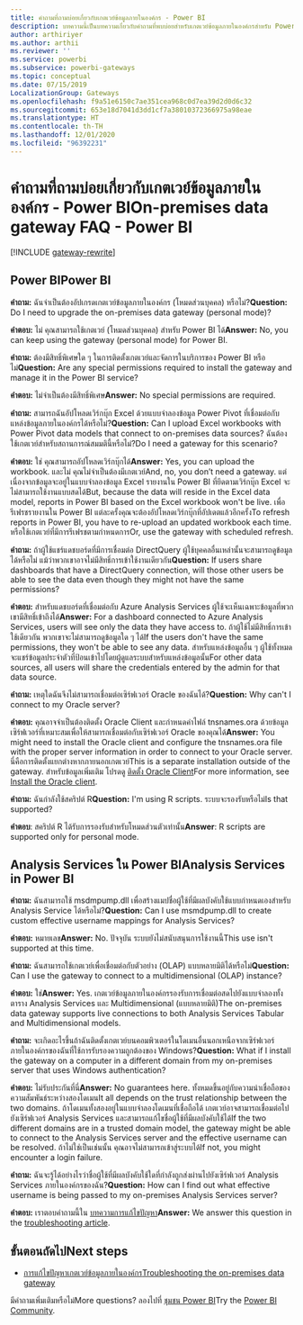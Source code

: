 ```yaml
---
title: คำถามที่ถามบ่อยเกี่ยวกับเกตเวย์ข้อมูลภายในองค์กร - Power BI
description: บทความนี้เป็นบทความเกี่ยวกับคำถามที่พบบ่อยสำหรับเกตเวย์ข้อมูลภายในองค์กรสำหรับ Power BI บทความนี้รวบรวมคำถามที่พบบ่อยสำหรับเกตเวย์ที่ใช้ใน Power BI ไว้ในที่เดียว
author: arthiriyer
ms.author: arthii
ms.reviewer: ''
ms.service: powerbi
ms.subservice: powerbi-gateways
ms.topic: conceptual
ms.date: 07/15/2019
LocalizationGroup: Gateways
ms.openlocfilehash: f9a51e6150c7ae351cea968c0d7ea39d2d0d6c32
ms.sourcegitcommit: 653e18d7041d3dd1cf7a38010372366975a98eae
ms.translationtype: HT
ms.contentlocale: th-TH
ms.lasthandoff: 12/01/2020
ms.locfileid: "96392231"
---
```

# <a name="on-premises-data-gateway-faq---power-bi"></a><span data-ttu-id="0b7bd-104">คำถามที่ถามบ่อยเกี่ยวกับเกตเวย์ข้อมูลภายในองค์กร - Power BI</span><span class="sxs-lookup"><span data-stu-id="0b7bd-104">On-premises data gateway FAQ - Power BI</span></span>

[!INCLUDE [gateway-rewrite](../includes/gateway-rewrite.md)]

## <a name="power-bi"></a><span data-ttu-id="0b7bd-105">Power BI</span><span class="sxs-lookup"><span data-stu-id="0b7bd-105">Power BI</span></span>

<span data-ttu-id="0b7bd-106">**คำถาม:** ฉันจำเป็นต้องอัปเกรดเกตเวย์ข้อมูลภายในองค์กร (โหมดส่วนบุคคล) หรือไม่?</span><span class="sxs-lookup"><span data-stu-id="0b7bd-106">**Question:** Do I need to upgrade the on-premises data gateway (personal mode)?</span></span>

<span data-ttu-id="0b7bd-107">**คำตอบ:** ไม่ คุณสามารถใช้เกตเวย์ (โหมดส่วนบุคคล) สำหรับ Power BI ได้</span><span class="sxs-lookup"><span data-stu-id="0b7bd-107">**Answer:** No, you can keep using the gateway (personal mode) for Power BI.</span></span>

<span data-ttu-id="0b7bd-108">**คำถาม:** ต้องมีสิทธิ์พิเศษใด ๆ ในการติดตั้งเกตเวย์และจัดการในบริการของ Power BI หรือไม่</span><span class="sxs-lookup"><span data-stu-id="0b7bd-108">**Question:** Are any special permissions required to install the gateway and manage it in the Power BI service?</span></span>

<span data-ttu-id="0b7bd-109">**คำตอบ:** ไม่จำเป็นต้องมีสิทธิ์พิเศษ</span><span class="sxs-lookup"><span data-stu-id="0b7bd-109">**Answer:** No special permissions are required.</span></span>

<span data-ttu-id="0b7bd-110">**คำถาม:** สามารถฉันอัปโหลดเวิร์กบุ๊ก Excel ด้วยแบบจำลองข้อมูล Power Pivot ที่เชื่อมต่อกับแหล่งข้อมูลภายในองค์กรได้หรือไม่?</span><span class="sxs-lookup"><span data-stu-id="0b7bd-110">**Question:** Can I upload Excel workbooks with Power Pivot data models that connect to on-premises data sources?</span></span> <span data-ttu-id="0b7bd-111">ฉันต้องใช้เกตเวย์สำหรับสถานการณ์สมมตินี้หรือไม่?</span><span class="sxs-lookup"><span data-stu-id="0b7bd-111">Do I need a gateway for this scenario?</span></span> 

<span data-ttu-id="0b7bd-112">**คำตอบ:** ใช่ คุณสามารถอัปโหลดเวิร์กบุ๊กได้</span><span class="sxs-lookup"><span data-stu-id="0b7bd-112">**Answer:** Yes, you can upload the workbook.</span></span> <span data-ttu-id="0b7bd-113">และไม่ คุณไม่จำเป็นต้องมีเกตเวย์</span><span class="sxs-lookup"><span data-stu-id="0b7bd-113">And, no, you don’t need a gateway.</span></span> <span data-ttu-id="0b7bd-114">แต่เนื่องจากข้อมูลจะอยู่ในแบบจำลองข้อมูล Excel รายงานใน Power BI ที่ยึดตามเวิร์กบุ๊ก Excel จะไม่สามารถใช้งานแบบสดได้</span><span class="sxs-lookup"><span data-stu-id="0b7bd-114">But, because the data will reside in the Excel data model, reports in Power BI based on the Excel workbook won't be live.</span></span> <span data-ttu-id="0b7bd-115">เพื่อรีเฟรชรายงานใน Power BI แต่ละครั้งคุณจะต้องอัปโหลดเวิร์กบุ๊กที่อัปเดตแล้วอีกครั้ง</span><span class="sxs-lookup"><span data-stu-id="0b7bd-115">To refresh reports in Power BI, you have to re-upload an updated workbook each time.</span></span> <span data-ttu-id="0b7bd-116">หรือใช้เกตเวย์ที่มีการรีเฟรชตามกำหนดการ</span><span class="sxs-lookup"><span data-stu-id="0b7bd-116">Or, use the gateway with scheduled refresh.</span></span>

<span data-ttu-id="0b7bd-117">**คำถาม:** ถ้าผู้ใช้แชร์แดชบอร์ดที่มีการเชื่อมต่อ DirectQuery ผู้ใช้บุคคลอื่นเหล่านั้นจะสามารถดูข้อมูลได้หรือไม่ แม้ว่าพวกเขาอาจไม่มีสิทธิ์การเข้าใช้งานเดียวกัน</span><span class="sxs-lookup"><span data-stu-id="0b7bd-117">**Question:** If users share dashboards that have a DirectQuery connection, will those other users be able to see the data even though they might not have the same permissions?</span></span> 

<span data-ttu-id="0b7bd-118">**คำตอบ:** สำหรับแดชบอร์ดที่เชื่อมต่อกับ Azure Analysis Services ผู้ใช้จะเห็นเฉพาะข้อมูลที่พวกเขามีสิทธิ์เข้าถึงได้</span><span class="sxs-lookup"><span data-stu-id="0b7bd-118">**Answer:** For a dashboard connected to Azure Analysis Services, users will see only the data they have access to.</span></span> <span data-ttu-id="0b7bd-119">ถ้าผู้ใช้ไม่มีสิทธิ์การเข้าใช้เดียวกัน พวกเขาจะไม่สามารถดูข้อมูลใด ๆ ได้</span><span class="sxs-lookup"><span data-stu-id="0b7bd-119">If the users don't have the same permissions, they won't be able to see any data.</span></span> <span data-ttu-id="0b7bd-120">สำหรับแหล่งข้อมูลอื่น ๆ ผู้ใช้ทั้งหมดจะแชร์ข้อมูลประจำตัวที่ป้อนเข้าไปโดยผู้ดูแลระบบสำหรับแหล่งข้อมูลนั้น</span><span class="sxs-lookup"><span data-stu-id="0b7bd-120">For other data sources, all users will share the credentials entered by the admin for that data source.</span></span>

<span data-ttu-id="0b7bd-121">**คำถาม:** เหตุใดฉันจึงไม่สามารถเชื่อมต่อเซิร์ฟเวอร์ Oracle ของฉันได้?</span><span class="sxs-lookup"><span data-stu-id="0b7bd-121">**Question:** Why can't I connect to my Oracle server?</span></span> 

<span data-ttu-id="0b7bd-122">**คำตอบ:** คุณอาจจำเป็นต้องติดตั้ง Oracle Client และกำหนดค่าไฟล์ tnsnames.ora ด้วยข้อมูลเซิร์ฟเวอร์ที่เหมาะสมเพื่อให้สามารถเชื่อมต่อกับเซิร์ฟเวอร์ Oracle ของคุณได้</span><span class="sxs-lookup"><span data-stu-id="0b7bd-122">**Answer:** You might need to install the Oracle client and configure the tnsnames.ora file with the proper server information in order to connect to your Oracle server.</span></span> <span data-ttu-id="0b7bd-123">นี่คือการติดตั้งแยกต่างหากภายนอกเกตเวย์</span><span class="sxs-lookup"><span data-stu-id="0b7bd-123">This is a separate installation outside of the gateway.</span></span> <span data-ttu-id="0b7bd-124">สำหรับข้อมูลเพิ่มเติม โปรดดู [ติดตั้ง Oracle Client](service-gateway-onprem-manage-oracle.md#install-the-oracle-client)</span><span class="sxs-lookup"><span data-stu-id="0b7bd-124">For more information, see [Install the Oracle client](service-gateway-onprem-manage-oracle.md#install-the-oracle-client).</span></span>

<span data-ttu-id="0b7bd-125">**คำถาม:** ฉันกำลังใช้สคริปต์ R</span><span class="sxs-lookup"><span data-stu-id="0b7bd-125">**Question:** I'm using R scripts.</span></span> <span data-ttu-id="0b7bd-126">ระบบจะรองรับหรือไม่</span><span class="sxs-lookup"><span data-stu-id="0b7bd-126">Is that supported?</span></span>

<span data-ttu-id="0b7bd-127">**คำตอบ**: สคริปต์ R ได้รับการรองรับสำหรับโหมดส่วนตัวเท่านั้น</span><span class="sxs-lookup"><span data-stu-id="0b7bd-127">**Answer**: R scripts are supported only for personal mode.</span></span>

## <a name="analysis-services-in-power-bi"></a><span data-ttu-id="0b7bd-128">Analysis Services ใน Power BI</span><span class="sxs-lookup"><span data-stu-id="0b7bd-128">Analysis Services in Power BI</span></span>

<span data-ttu-id="0b7bd-129">**คำถาม:** ฉันสามารถใช้ msdmpump.dll เพื่อสร้างแมปชื่อผู้ใช้ที่มีผลบังคับใช้แบบกำหนดเองสำหรับ Analysis Service ได้หรือไม่?</span><span class="sxs-lookup"><span data-stu-id="0b7bd-129">**Question:** Can I use msmdpump.dll to create custom effective username mappings for Analysis Services?</span></span> 

<span data-ttu-id="0b7bd-130">**คำตอบ:** หมายเลข</span><span class="sxs-lookup"><span data-stu-id="0b7bd-130">**Answer:** No.</span></span> <span data-ttu-id="0b7bd-131">ปัจจุบัน ระบบยังไม่สนับสนุนการใช้งานนี้</span><span class="sxs-lookup"><span data-stu-id="0b7bd-131">This use isn't supported at this time.</span></span>

<span data-ttu-id="0b7bd-132">**คำถาม:** ฉันสามารถใช้เกตเวย์เพื่อเชื่อมต่อกับตัวอย่าง (OLAP) แบบหลายมิติได้หรือไม่</span><span class="sxs-lookup"><span data-stu-id="0b7bd-132">**Question:** Can I use the gateway to connect to a multidimensional (OLAP) instance?</span></span> 

<span data-ttu-id="0b7bd-133">**คำตอบ:** ใช่</span><span class="sxs-lookup"><span data-stu-id="0b7bd-133">**Answer:** Yes.</span></span> <span data-ttu-id="0b7bd-134">เกตเวย์ข้อมูลภายในองค์กรรองรับการเชื่อมต่อสดไปยังแบบจำลองทั้งตาราง Analysis Services และ Multidimensional (แบบหลายมิติ)</span><span class="sxs-lookup"><span data-stu-id="0b7bd-134">The on-premises data gateway supports live connections to both Analysis Services Tabular and Multidimensional models.</span></span>

<span data-ttu-id="0b7bd-135">**คำถาม:** จะเกิดอะไรขึ้นถ้าฉันติดตั้งเกตเวย์บนคอมพิวเตอร์ในโดเมนอื่นนอกเหนือจากเซิร์ฟเวอร์ภายในองค์กรของฉันที่ใช้การรับรองความถูกต้องของ Windows?</span><span class="sxs-lookup"><span data-stu-id="0b7bd-135">**Question:** What if I install the gateway on a computer in a different domain from my on-premises server that uses Windows authentication?</span></span> 

<span data-ttu-id="0b7bd-136">**คำตอบ:** ไม่รับประกันที่นี่</span><span class="sxs-lookup"><span data-stu-id="0b7bd-136">**Answer:** No guarantees here.</span></span> <span data-ttu-id="0b7bd-137">ทั้งหมดขึ้นอยู่กับความน่าเชื่อถือของความสัมพันธ์ระหว่างสองโดเมน</span><span class="sxs-lookup"><span data-stu-id="0b7bd-137">It all depends on the trust relationship between the two domains.</span></span> <span data-ttu-id="0b7bd-138">ถ้าโดเมนทั้งสองอยู่ในแบบจำลองโดเมนที่เชื่อถือได้ เกตเวย์อาจสามารถเชื่อมต่อไปยังเซิร์ฟเวอร์ Analysis Services และสามารถแก้ไขชื่อผู้ใช้ที่มีผลบังคับใช้ได้</span><span class="sxs-lookup"><span data-stu-id="0b7bd-138">If the two different domains are in a trusted domain model, the gateway might be able to connect to the Analysis Services server and the effective username can be resolved.</span></span> <span data-ttu-id="0b7bd-139">ถ้าไม่ใช่เป็นเช่นนั้น คุณอาจไม่สามารถเข้าสู่ระบบได้</span><span class="sxs-lookup"><span data-stu-id="0b7bd-139">If not, you might encounter a login failure.</span></span>

<span data-ttu-id="0b7bd-140">**คำถาม:** ฉันจะรู้ได้อย่างไรว่าชื่อผู้ใช้ที่มีผลบังคับใช้ใดที่กำลังถูกส่งผ่านไปยังเซิร์ฟเวอร์ Analysis Services ภายในองค์กรของฉัน?</span><span class="sxs-lookup"><span data-stu-id="0b7bd-140">**Question:** How can I find out what effective username is being passed to my on-premises Analysis Services server?</span></span> 

<span data-ttu-id="0b7bd-141">**คำตอบ:** เราตอบคำถามนี้ใน [บทความการแก้ไขปัญหา](service-gateway-onprem-tshoot.md)</span><span class="sxs-lookup"><span data-stu-id="0b7bd-141">**Answer:** We answer this question in the [troubleshooting article](service-gateway-onprem-tshoot.md).</span></span>

## <a name="next-steps"></a><span data-ttu-id="0b7bd-142">ขั้นตอนถัดไป</span><span class="sxs-lookup"><span data-stu-id="0b7bd-142">Next steps</span></span>

* [<span data-ttu-id="0b7bd-143">การแก้ไขปัญหาเกตเวย์ข้อมูลภายในองค์กร</span><span class="sxs-lookup"><span data-stu-id="0b7bd-143">Troubleshooting the on-premises data gateway</span></span>](/data-integration/gateway/service-gateway-tshoot)

<span data-ttu-id="0b7bd-144">มีคำถามเพิ่มเติมหรือไม่</span><span class="sxs-lookup"><span data-stu-id="0b7bd-144">More questions?</span></span> <span data-ttu-id="0b7bd-145">ลองไปที่ [ชุมชน Power BI](https://community.powerbi.com/)</span><span class="sxs-lookup"><span data-stu-id="0b7bd-145">Try the [Power BI Community](https://community.powerbi.com/).</span></span>
